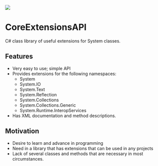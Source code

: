 ﻿![](https://cdn.discordapp.com/attachments/696160463192326154/699775812416831518/Extensions.png)


# CoreExtensionsAPI
C# class library of useful extensions for System classes.


## Features
- Very easy to use; simple API
- Provides extensions for the following namespaces:
  - System
  - System.IO
  - System.Text
  - System.Reflection
  - System.Collections
  - System.Collections.Generic
  - System.Runtime.InteropServices
- Has XML documentation and method descriptions.

## Motivation
- Desire to learn and advance in programming
- Need in a library that has extensions that can be used in any projects
- Lack of several classes and methods that are necessary in most circumstances.
